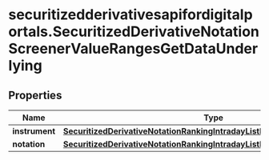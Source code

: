 # securitizedderivativesapifordigitalportals.SecuritizedDerivativeNotationScreenerValueRangesGetDataUnderlying

## Properties

Name | Type | Description | Notes
------------ | ------------- | ------------- | -------------
**instrument** | [**SecuritizedDerivativeNotationRankingIntradayListDataUnderlyingInstrument**](SecuritizedDerivativeNotationRankingIntradayListDataUnderlyingInstrument.md) |  | [optional] 
**notation** | [**SecuritizedDerivativeNotationRankingIntradayListDataUnderlyingNotation**](SecuritizedDerivativeNotationRankingIntradayListDataUnderlyingNotation.md) |  | [optional] 


